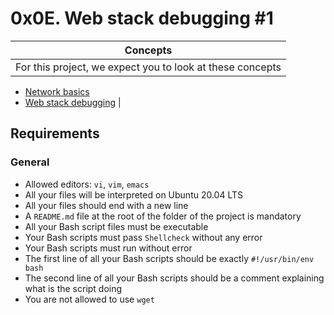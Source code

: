 # 0x0E. Web stack debugging #1

|Concepts
| ------------------------------------------------------------------------------- |
|For this project, we expect you to look at these concepts
* [Network basics](https://github.com/Amyn00/alx-concepts/blob/main/NETWORK_BASICS.md)
* [Web stack debugging](https://github.com/Amyn00/alx-concepts/blob/main/WEB_STACK_DEBUGGING.md)                                                                    |

## Requirements

### General

* Allowed editors: `vi`, `vim`, `emacs`
* All your files will be interpreted on Ubuntu 20.04 LTS
* All your files should end with a new line
* A `README.md` file at the root of the folder of the project is mandatory
* All your Bash script files must be executable
* Your Bash scripts must pass `Shellcheck` without any error
* Your Bash scripts must run without error
* The first line of all your Bash scripts should be exactly `#!/usr/bin/env bash`
* The second line of all your Bash scripts should be a comment explaining what is the script doing
* You are not allowed to use `wget`
